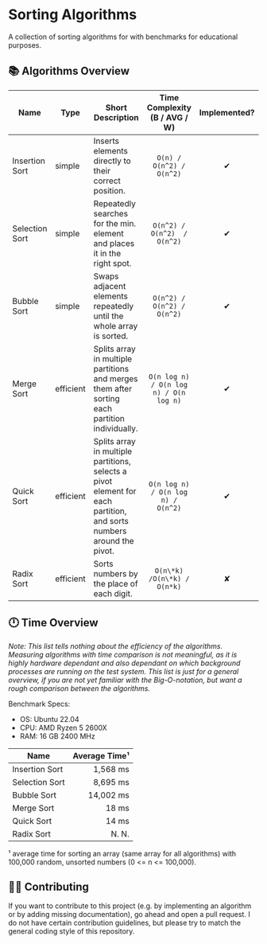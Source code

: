 # Sorting Algorithms

A collection of sorting algorithms for with benchmarks for educational purposes.

## 📚 Algorithms Overview

| Name           | Type      | Short Description                                                                                                    |   Time Complexity <br/> (B / AVG / W)    |  Implemented?  |
|----------------|-----------|----------------------------------------------------------------------------------------------------------------------|:----------------------------------------:|:--------------:|
| Insertion Sort | simple    | Inserts elements directly to their correct position.                                                                 |         `O(n) / O(n^2) / O(n^2)`         |       ✔        |
| Selection Sort | simple    | Repeatedly searches for the min. element and places it in the right spot.                                            |       `O(n^2) / O(n^2)  / O(n^2)`        |       ✔        |
| Bubble Sort    | simple    | Swaps adjacent elements repeatedly until the whole array is sorted.                                                  |        `O(n^2) / O(n^2) / O(n^2)`        |       ✔        |
| Merge Sort     | efficient | Splits array in multiple partitions and merges them after sorting each partition individually.                       |  `O(n log n) / O(n log n) / O(n log n)`  |       ✔        |
| Quick Sort     | efficient | Splits array in multiple partitions, selects a pivot element for each partition, and sorts numbers around the pivot. |    `O(n log n) / O(n log n) / O(n^2)`    |       ✔        |
| Radix Sort     | efficient | Sorts numbers by the place of each digit.                                                                            |       `O(n\*k) /O(n\*k) / O(n*k)`        |       ✘        |

## 🕛 Time Overview

*Note: This list tells nothing about the efficiency of the algorithms. Measuring algorithms with time comparison is not
meaningful, as it is highly hardware dependant and also dependant on which background processes are running on the test
system. This list is just for a general overview, if you are not yet familiar with the Big-O-notation, but want a rough
comparison between the algorithms.*

Benchmark Specs:

- OS: Ubuntu 22.04
- CPU: AMD Ryzen 5 2600X
- RAM: 16 GB 2400 MHz

| Name           | Average Time¹ |
|----------------|--------------:|
| Insertion Sort |      1,568 ms |
| Selection Sort |      8,695 ms |
| Bubble Sort    |     14,002 ms |
| Merge Sort     |         18 ms |
| Quick Sort     |         14 ms |
| Radix Sort     |         N. N. |

¹ average time for sorting an array (same array for all algorithms) with 100,000 random, unsorted numbers (0 <= n <= 100,000).

## 💁🏻 Contributing

If you want to contribute to this project (e.g. by implementing an algorithm or by adding missing documentation), go ahead and open a pull request. 
I do not have certain contribution guidelines, but please try to match the general coding style of this repository.